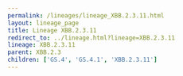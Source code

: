 ```yaml
---
permalink: /lineages/lineage_XBB.2.3.11.html
layout: lineage_page
title: Lineage XBB.2.3.11
redirect_to: ../lineage.html?lineage=XBB.2.3.11
lineage: XBB.2.3.11
parent: XBB.2.3
children: ['GS.4', 'GS.4.1', 'XBB.2.3.11']
---
```

